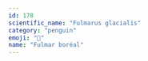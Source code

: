 ```yaml
---
id: 178
scientific_name: "Fulmarus glacialis"
category: "penguin"
emoji: "🐧"
name: "Fulmar boréal"
---
```

